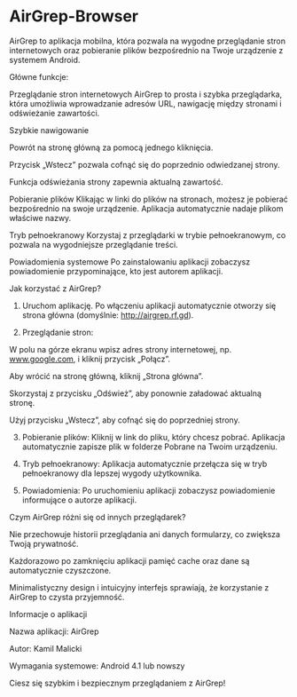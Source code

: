 # AirGrep-Browser

AirGrep to aplikacja mobilna, która pozwala na wygodne przeglądanie stron internetowych oraz pobieranie plików bezpośrednio na Twoje urządzenie z systemem Android.

Główne funkcje:

Przeglądanie stron internetowych
AirGrep to prosta i szybka przeglądarka, która umożliwia wprowadzanie adresów URL, nawigację między stronami i odświeżanie zawartości.

Szybkie nawigowanie

Powrót na stronę główną za pomocą jednego kliknięcia.

Przycisk „Wstecz” pozwala cofnąć się do poprzednio odwiedzanej strony.

Funkcja odświeżania strony zapewnia aktualną zawartość.


Pobieranie plików
Klikając w linki do plików na stronach, możesz je pobierać bezpośrednio na swoje urządzenie. Aplikacja automatycznie nadaje plikom właściwe nazwy.

Tryb pełnoekranowy
Korzystaj z przeglądarki w trybie pełnoekranowym, co pozwala na wygodniejsze przeglądanie treści.

Powiadomienia systemowe
Po zainstalowaniu aplikacji zobaczysz powiadomienie przypominające, kto jest autorem aplikacji.


Jak korzystać z AirGrep?

1. Uruchom aplikację.
Po włączeniu aplikacji automatycznie otworzy się strona główna (domyślnie: http://airgrep.rf.gd).


2. Przeglądanie stron:

W polu na górze ekranu wpisz adres strony internetowej, np. www.google.com, i kliknij przycisk „Połącz”.

Aby wrócić na stronę główną, kliknij „Strona główna”.

Skorzystaj z przycisku „Odśwież”, aby ponownie załadować aktualną stronę.

Użyj przycisku „Wstecz”, aby cofnąć się do poprzedniej strony.



3. Pobieranie plików:
Kliknij w link do pliku, który chcesz pobrać. Aplikacja automatycznie zapisze plik w folderze Pobrane na Twoim urządzeniu.


4. Tryb pełnoekranowy:
Aplikacja automatycznie przełącza się w tryb pełnoekranowy dla lepszej wygody użytkownika.


5. Powiadomienia:
Po uruchomieniu aplikacji zobaczysz powiadomienie informujące o autorze aplikacji.



Czym AirGrep różni się od innych przeglądarek?

Nie przechowuje historii przeglądania ani danych formularzy, co zwiększa Twoją prywatność.

Każdorazowo po zamknięciu aplikacji pamięć cache oraz dane są automatycznie czyszczone.

Minimalistyczny design i intuicyjny interfejs sprawiają, że korzystanie z AirGrep to czysta przyjemność.


Informacje o aplikacji

Nazwa aplikacji: AirGrep

Autor: Kamil Malicki

Wymagania systemowe: Android 4.1 lub nowszy


Ciesz się szybkim i bezpiecznym przeglądaniem z AirGrep!

